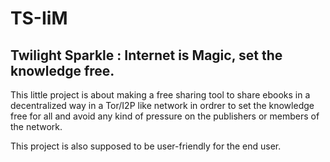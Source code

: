 # TS-IiM

## Twilight Sparkle : Internet is Magic, set the knowledge free.

This little project is about making a free sharing tool to share ebooks in a decentralized way in a Tor/I2P like network in ordrer to set the knowledge free for all and avoid any kind of pressure on the publishers or members of the network.

This project is also supposed to be user-friendly for the end user.
